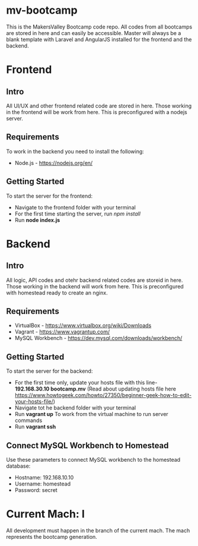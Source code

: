 # mv-bootcamp
This is the MakersValley Bootcamp  code repo. All codes from all bootcamps are stored in here and can easily be accessible. Master will always be a blank template with Laravel and AngularJS installed for the frontend and the backend.
# Frontend
## Intro
All UI/UX and other frontend related code are stored in here. Those working in the frontend will be work from here. This is preconfigured with a nodejs server.
## Requirements
To work in the backend you need to install the following:
- Node.js - https://nodejs.org/en/
## Getting Started
To start the server for the frontend:
- Navigate to the frontend folder with your terminal
- For the first time starting the server, run *npm install*
- Run **node index.js**
# Backend
## Intro
All logic, API codes and otehr backend related codes are storeid in here. Those working in the backend will work from here. This is preconfigured with homestead ready to create an nginx.
## Requirements
- VirtualBox - https://www.virtualbox.org/wiki/Downloads
- Vagrant - https://www.vagrantup.com/
- MySQL Workbench - https://dev.mysql.com/downloads/workbench/
## Getting Started
To start the server for the backend:
- For the first time only, update your hosts file with this line- **192.168.30.10  bootcamp.mv** (Read about updating hosts file here https://www.howtogeek.com/howto/27350/beginner-geek-how-to-edit-your-hosts-file/)
- Navigate tot he backend folder with your terminal
- Run **vagrant up**
To work from the virtual machine to run server commands
- Run **vagrant ssh**
## Connect MySQL Workbench to Homestead
Use these parameters to connect MySQL workbench to the homestead database:
- Hostname: 192.168.10.10
- Username: homestead
- Password: secret
# Current Mach: I
All development must happen in the branch of the current mach. The mach represents the bootcamp generation.
